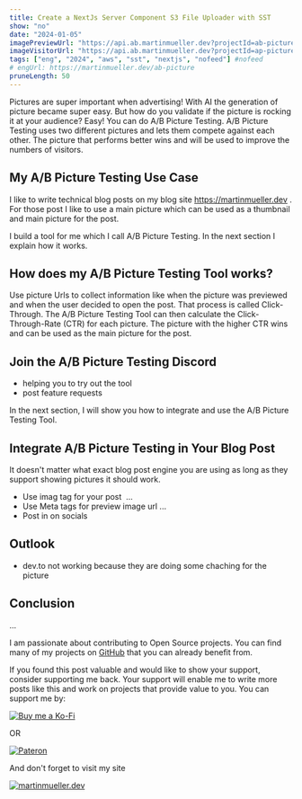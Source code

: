 ```yaml
---
title: Create a NextJs Server Component S3 File Uploader with SST
show: "no"
date: "2024-01-05"
imagePreviewUrl: "https://api.ab.martinmueller.dev?projectId=ab-picture&state=preview"
imageVisitorUrl: "https://api.ab.martinmueller.dev?projectId=ap-picture&state=visitor"
tags: ["eng", "2024", "aws", "sst", "nextjs", "nofeed"] #nofeed
# engUrl: https://martinmueller.dev/ab-picture
pruneLength: 50
---
```


Pictures are super important when advertising! With AI the generation of picture became super easy. But how do you validate if the picture is rocking it at your audience? Easy! You can do A/B Picture Testing. A/B Picture Testing uses two different pictures and lets them compete against each other. The picture that performs better wins and will be used to improve the numbers of visitors.

## My A/B Picture Testing Use Case

I like to write technical blog posts on my blog site https://martinmueller.dev . For those post I like to use a main picture which can be used as a thumbnail and main picture for the post.

I build a tool for me which I call A/B Picture Testing. In the next section I explain how it works.

## How does my A/B Picture Testing Tool works?

Use picture Urls to collect information like when the picture was previewed and when the user decided to open the post. That process is called Click-Through. The A/B Picture Testing Tool can then calculate the Click-Through-Rate (CTR) for each picture. The picture with the higher CTR wins and can be used as the main picture for the post.

## Join the A/B Picture Testing Discord

- helping you to try out the tool
- post feature requests

In the next section, I will show you how to integrate and use the A/B Picture Testing Tool.

## Integrate A/B Picture Testing in Your Blog Post

It doesn't matter what exact blog post engine you are using as long as they support showing pictures it should work.

- Use imag tag for your post <img> ...
- Use Meta tags for preview image url ...
- Post in on socials

## Outlook

- dev.to not working because they are doing some chaching for the picture

## Conclusion

...

I am passionate about contributing to Open Source projects. You can find many of my projects on [GitHub](https://github.com/mmuller88) that you can already benefit from.

If you found this post valuable and would like to show your support, consider supporting me back. Your support will enable me to write more posts like this and work on projects that provide value to you. You can support me by:

[![Buy me a Ko-Fi](https://storage.ko-fi.com/cdn/useruploads/png_d554a01f-60f0-4969-94d1-7b69f3e28c2fcover.jpg?v=69a332f2-b808-4369-8ba3-dae0d1100dd4)](https://ko-fi.com/T6T1BR59W)

OR

[![Pateron](https://theastrologypodcast.com/wp-content/uploads/2015/06/become-my-patron-05.jpg)](https://www.patreon.com/bePatron?u=29010217)

And don't forget to visit my site

[![martinmueller.dev](https://martinmueller.dev/static/84caa5292a6d0c37c48ae280d04b5fa6/a7715/joint.jpg)](https://martinmueller.dev/resume)
